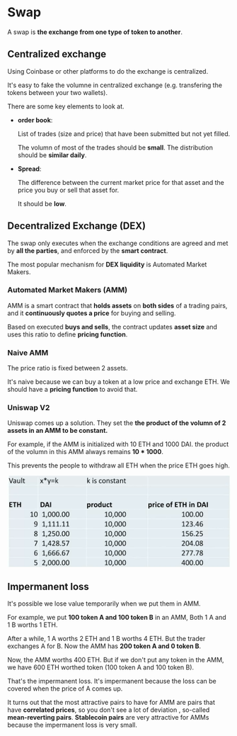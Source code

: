 # Swap

A swap is **the exchange from one type of token to another**.

## Centralized exchange

Using Coinbase or other platforms to do the exchange is centralized.

It's easy to fake the volumne in centralized exchange (e.g. transfering the tokens between your two wallets).

There are some key elements to look at.

- **order book**:

  List of trades (size and price) that have been submitted but not yet filled.

  The volumn of most of the trades should be **small**. The distribution should be **similar daily**.

- **Spread**:

  The difference between the current market price for that asset and the price you buy or sell that asset for.

  It should be **low**.

## Decentralized Exchange (DEX)

The swap only executes when the exchange conditions are agreed and met by **all the parties**, and enforced by the **smart contract**.

The most popular mechanism for **DEX liquidity** is Automated Market Makers.

### Automated Market Makers (AMM)

AMM is a smart contract that **holds assets** on **both sides** of a trading pairs, and it **continuously quotes a price** for buying and selling.

Based on executed **buys and sells**, the contract updates **asset size** and uses this ratio to define **pricing function**.

### Naive AMM

The price ratio is fixed between 2 assets.

It's naive because we can buy a token at a low price and exchange ETH. We should have a **pricing function** to avoid that.

### Uniswap V2

Uniswap comes up a solution. They set the **the product of the volumn of 2 assets in an AMM to be constant.**

For example, if the AMM is initialized with 10 ETH and 1000 DAI. the product of the volumn in this AMM always remains **10 \* 1000**.

This prevents the people to withdraw all ETH when the price ETH goes high.

![amm-eth-dai](./images/amm-eth-dai.png)

## Impermanent loss

It's possible we lose value temporarily when we put them in AMM.

For example, we put **100 token A and 100 token B** in an AMM, Both 1 A and 1 B worths 1 ETH.

After a while, 1 A worths 2 ETH and 1 B worths 4 ETH. But the trader exchanges A for B. Now the AMM has **200 token A and 0 token B**.

Now, the AMM worths 400 ETH. But if we don't put any token in the AMM, we have 600 ETH worthed token (100 token A and 100 token B).

That's the impermanent loss. It's impermanent because the loss can be covered when the price of A comes up.

It turns out that the most attractive pairs to have for AMM are pairs that have **correlated prices**, so you don't see a lot of deviation , so-called **mean-reverting pairs**. **Stablecoin pairs** are very attractive for AMMs because the impermanent loss is very small.
